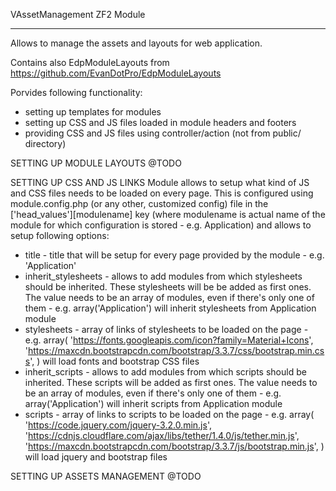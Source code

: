 VAssetManagement ZF2 Module
***************************

Allows to manage the assets and layouts for web application.

Contains also EdpModuleLayouts from https://github.com/EvanDotPro/EdpModuleLayouts

Porvides following functionality:
- setting up templates for modules
- setting up CSS and JS files loaded in module headers and footers
- providing CSS and JS files using controller/action (not from public/ directory)


SETTING UP MODULE LAYOUTS
@TODO

SETTING UP CSS AND JS LINKS
Module allows to setup what kind of JS and CSS files needs to be loaded on every page.
This is configured using module.config.php (or any other, customized config) file
in the ['head_values'][modulename] key (where modulename is actual name of the module
for which configuration is stored - e.g. Application) and allows to setup following options:
- title - title that will be setup for every page provided by the module - e.g. 'Application'
- inherit_stylesheets - allows to add modules from which stylesheets should be inherited. These
	stylesheets will be be added as first ones. The value needs to be an array of modules, even
	if there's only one of them - e.g.
	array('Application')
	will inherit stylesheets from Application module
- stylesheets - array of links of stylesheets to be loaded on the page - e.g.
	array(
		'https://fonts.googleapis.com/icon?family=Material+Icons',
		'https://maxcdn.bootstrapcdn.com/bootstrap/3.3.7/css/bootstrap.min.css',
	)
	will load fonts and bootstrap CSS files
- inherit_scripts - allows to add modules from which scripts should be inherited. These scripts
	will be added as first ones. The value needs to be an array of modules, even if there's only
	one of them - e.g.
	array('Application')
	will inherit scripts from Application module
- scripts - array of links to scripts to be loaded on the page - e.g.
	array(
		'https://code.jquery.com/jquery-3.2.0.min.js',
		'https://cdnjs.cloudflare.com/ajax/libs/tether/1.4.0/js/tether.min.js',
		'https://maxcdn.bootstrapcdn.com/bootstrap/3.3.7/js/bootstrap.min.js',
	)
	will load jquery and bootstrap files


SETTING UP ASSETS MANAGEMENT
@TODO
